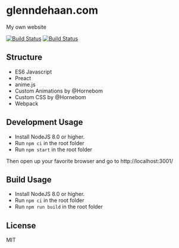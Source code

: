 # glenndehaan.com

My own website

[![Build Status](https://img.shields.io/docker/cloud/build/glenndehaan/glenndehaan-website.svg)](https://cloud.docker.com/u/glenndehaan/repository/docker/glenndehaan/glenndehaan-website) [![Build Status](https://img.shields.io/docker/cloud/automated/glenndehaan/glenndehaan-website.svg)](https://cloud.docker.com/u/glenndehaan/repository/docker/glenndehaan/glenndehaan-website)

## Structure
- ES6 Javascript
- Preact
- anime.js
- Custom Animations by @Hornebom
- Custom CSS by @Hornebom
- Webpack

## Development Usage
- Install NodeJS 8.0 or higher.
- Run `npm ci` in the root folder
- Run `npm start` in the root folder

Then open up your favorite browser and go to http://localhost:3001/

## Build Usage
- Install NodeJS 8.0 or higher.
- Run `npm ci` in the root folder
- Run `npm run build` in the root folder

## License

MIT
